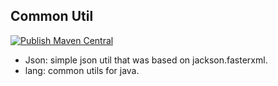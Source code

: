 Common Util
---
[![Publish Maven Central](https://github.com/Ldsystem/common-util/actions/workflows/maven-publish.yml/badge.svg?branch=master&event=create)](https://github.com/Ldsystem/common-util/actions/workflows/maven-publish.yml)

- Json: simple json util that was based on jackson.fasterxml.
- lang: common utils for java.